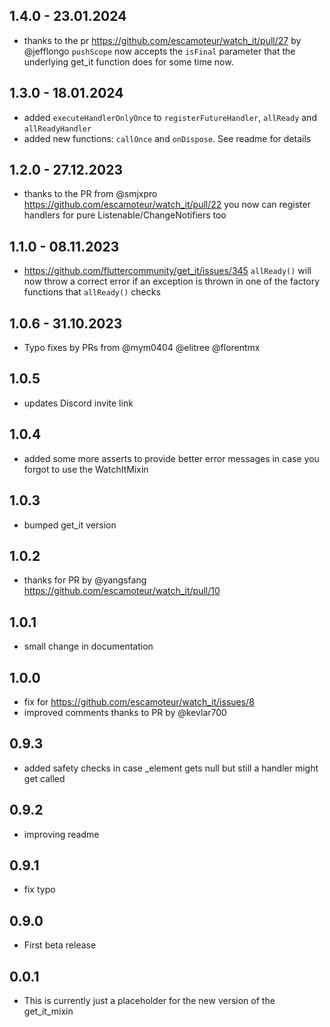 ## 1.4.0 - 23.01.2024
* thanks to the pr https://github.com/escamoteur/watch_it/pull/27 by @jefflongo `pushScope` now accepts the `isFinal` parameter that the underlying get_it function does for some time now.
## 1.3.0 - 18.01.2024
* added `executeHandlerOnlyOnce` to `registerFutureHandler`, `allReady` and `allReadyHandler`
* added new functions: `callOnce` and `onDispose`. See readme for details
## 1.2.0 - 27.12.2023
* thanks to the PR from @smjxpro https://github.com/escamoteur/watch_it/pull/22 you now can register handlers for pure Listenable/ChangeNotifiers too
## 1.1.0 - 08.11.2023
* https://github.com/fluttercommunity/get_it/issues/345 `allReady()` will now throw a correct error if an exception is thrown in one of the factory functions that `allReady()` checks
## 1.0.6 - 31.10.2023 
* Typo fixes by PRs from @mym0404 @elitree @florentmx 
## 1.0.5 

* updates Discord invite link
## 1.0.4
* added some more asserts to provide better error messages in case you forgot to use the WatchItMixin
## 1.0.3
* bumped get_it version
## 1.0.2
* thanks for PR by @yangsfang https://github.com/escamoteur/watch_it/pull/10
## 1.0.1 
* small change in documentation
## 1.0.0
* fix for https://github.com/escamoteur/watch_it/issues/8
* improved comments thanks to PR by @kevlar700 
## 0.9.3
* added safety checks in case _element gets null but still a handler might get called
## 0.9.2
* improving readme
## 0.9.1
 * fix typo
## 0.9.0
* First beta release
## 0.0.1

* This is currently just a placeholder for the new version of the get_it_mixin
